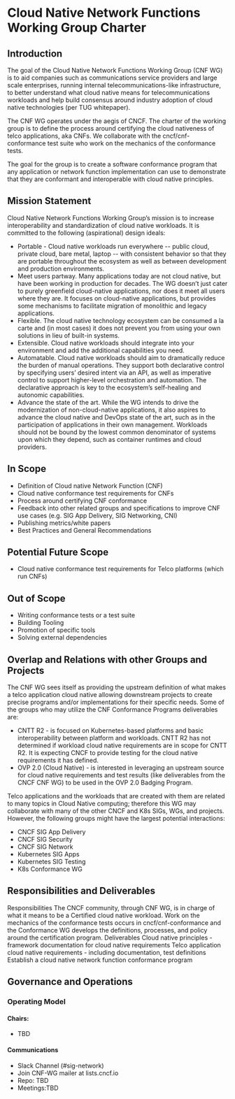# Cloud Native Network Functions Working Group Charter

## Introduction
The goal of the Cloud Native Network Functions Working Group (CNF WG)  is to aid companies such as communications service providers and large scale enterprises, running internal telecommunications-like infrastructure, to better understand what cloud native means for telecommunications workloads and help build consensus around industry adoption of cloud native technologies (per TUG whitepaper).

The CNF WG operates under the aegis of CNCF. The charter of the working group is to define the process around certifying the cloud nativeness of telco applications, aka CNFs. We collaborate with the cncf/cnf-conformance test suite who work on the mechanics of the conformance tests.

The goal for the group is to create a software conformance program that any application or network function implementation can use to demonstrate that they are conformant and interoperable with cloud native principles.

## Mission Statement
Cloud Native Network Functions Working Group’s mission is to increase interoperability and standardization of cloud native workloads. It is committed to the following (aspirational) design ideals:
- Portable - Cloud native workloads run everywhere -- public cloud, private cloud, bare metal, laptop -- with consistent behavior so that they are portable throughout the ecosystem as well as between development and production environments.
- Meet users partway. Many applications today are not cloud native, but have been working in production for decades. The WG doesn’t just cater to purely greenfield cloud-native applications, nor does it meet all users where they are. It focuses on cloud-native applications, but provides some mechanisms to facilitate migration of monolithic and legacy applications.
- Flexible. The cloud native technology ecosystem can be consumed a la carte and (in most cases) it does not prevent you from using your own solutions in lieu of built-in systems.
- Extensible. Cloud native workloads should integrate into your environment and add the additional capabilities you need.
- Automatable. Cloud native workloads should aim to dramatically reduce the burden of manual operations. They support both declarative control by specifying users’ desired intent via an API, as well as imperative control to support higher-level orchestration and automation. The declarative approach is key to the ecosystem’s self-healing and autonomic capabilities.
- Advance the state of the art. While the WG intends to drive the modernization of non-cloud-native applications, it also aspires to advance the cloud native and DevOps state of the art, such as in the participation of applications in their own management. Workloads should not be bound by the lowest common denominator of systems upon which they depend, such as container runtimes and cloud providers.

## In Scope
- Definition of Cloud native Network Function (CNF)
- Cloud native conformance test requirements for CNFs 
- Process around certifying CNF conformance
- Feedback into other related groups and specifications to improve CNF use cases (e.g. SIG App Delivery, SIG Networking, CNI)
- Publishing metrics/white papers
- Best Practices and General Recommendations

## Potential Future Scope
- Cloud native conformance test requirements for Telco platforms (which run CNFs)

## Out of Scope

- Writing conformance tests or a test suite
- Building Tooling
- Promotion of specific tools
- Solving external dependencies


## Overlap and Relations with other Groups and Projects
The CNF WG sees itself as providing the upstream definition of what makes a telco application cloud native allowing downstream projects to create precise programs and/or implementations for their specific needs. Some of the groups who may utilize the CNF Conformance Programs deliverables are:

- CNTT R2 - is focused on Kubernetes-based platforms and basic interoperability between platform and workloads. CNTT R2 has not determined if workload cloud native requirements are in scope for CNTT R2. It is expecting CNCF to provide testing for the cloud native requirements it has defined. 
- OVP 2.0 (Cloud Native) - is interested in leveraging an upstream source for cloud native requirements and test results (like deliverables from the CNCF CNF WG) to be used in the OVP 2.0 Badging Program.

Telco applications and the workloads that are created with them are related to many topics in Cloud Native computing; therefore this WG may collaborate with many of the other CNCF and K8s SIGs, WGs, and projects. However, the following groups might have the largest potential interactions:

- CNCF SIG App Delivery
- CNCF SIG Security 
- CNCF SIG Network
- Kubernetes SIG Apps
- Kubernetes SIG Testing
- K8s Conformance WG

## Responsibilities and Deliverables

Responsibilities
The CNCF community, through CNF WG, is in charge of what it means to be a Certified cloud native workload. Work on the mechanics of the conformance tests occurs in cncf/cnf-conformance and the Conformance WG develops the definitions, processes, and policy around the certification program.
Deliverables
Cloud native principles - framework documentation for cloud native requirements 
Telco application cloud native requirements - including documentation, test definitions
Establish a cloud native network function conformance program


## Governance and Operations

### Operating Model
#### Chairs:
- TBD

#### Communications
- Slack Channel (#sig-network)
- Join CNF-WG mailer at lists.cncf.io
- Repo: TBD
- Meetings:TBD
